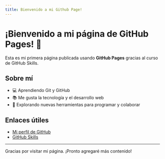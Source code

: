 ```yaml
---
title: Bienvenido a mi Github Page!
---
```

# ¡Bienvenido a mi página de GitHub Pages! 👋

Esta es mi primera página publicada usando **GitHub Pages** gracias al curso de GitHub Skills.

## Sobre mí

- 💻 Aprendiendo Git y GitHub
- 📚 Me gusta la tecnología y el desarrollo web
- 🚀 Explorando nuevas herramientas para programar y colaborar

## Enlaces útiles

- [Mi perfil de GitHub](https://github.com/rodewdev)
- [GitHub Skills](https://skills.github.com/)

---

Gracias por visitar mi página. ¡Pronto agregaré más contenido!
